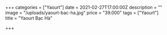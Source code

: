 +++
categories = ["Yaourt"]
date = 2021-02-27T17:00:00Z
description = ""
image = "/uploads/yaourt-bac-ha.jpg"
price = "39.000"
tags = ["Yaourt"]
title = "Yaourt Bạc Hà"

+++
